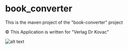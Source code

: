 # book_converter

This is the maven project of the "book-converter" project

:copyright: This Application is written for "Verlag Dr Kovac"

![alt text](https://github.com/CmdIglo/book_converter/tree/main/converter/src/main/java/com/converter/static/logo.png?raw=true)
